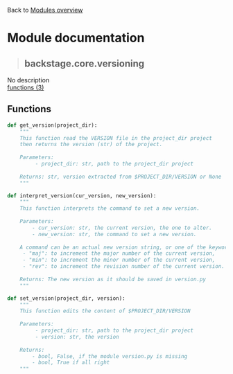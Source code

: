 Back to [Modules overview](https://github.com/pyrustic/backstage/blob/master/docs/modules/README.md)
  
# Module documentation
>## backstage.core.versioning
No description
<br>
[functions (3)](https://github.com/pyrustic/backstage/blob/master/docs/modules/content/backstage.core.versioning/functions.md)


## Functions
```python
def get_version(project_dir):
    """
    This function read the VERSION file in the project_dir project
    then returns the version (str) of the project.
    
    Parameters:
         - project_dir: str, path to the project_dir project
    
    Returns: str, version extracted from $PROJECT_DIR/VERSION or None
    """

```

```python
def interpret_version(cur_version, new_version):
    """
    This function interprets the command to set a new version.
    
    Parameters:
        - cur_version: str, the current version, the one to alter.
        - new_version: str, the command to set a new version.
    
    A command can be an actual new version string, or one of the keywords:
     - "maj": to increment the major number of the current version,
     - "min": to increment the minor number of the current version,
     - "rev": to increment the revision number of the current version.
    
    Returns: The new version as it should be saved in version.py
    """

```

```python
def set_version(project_dir, version):
    """
    This function edits the content of $PROJECT_DIR/VERSION
    
    Parameters:
         - project_dir: str, path to the project_dir project
         - version: str, the version
    
    Returns:
        - bool, False, if the module version.py is missing
        - bool, True if all right
    """

```

